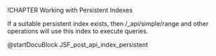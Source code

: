 !CHAPTER Working with Persistent Indexes

If a suitable persistent index exists, then /_api/simple/range and other operations
will use this index to execute queries.

<!-- js/actions/api-index.js -->
@startDocuBlock JSF_post_api_index_persistent

